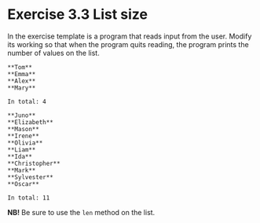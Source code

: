 # Exercise 3.3 List size

In the exercise template is a program that reads input from the user. Modify its working so that when the program quits reading, the program prints the number of values on the list.

```plaintext
**Tom**
**Emma**
**Alex**
**Mary**

In total: 4
```

```plaintext
**Juno**
**Elizabeth**
**Mason**
**Irene**
**Olivia**
**Liam**
**Ida**
**Christopher**
**Mark**
**Sylvester**
**Oscar**

In total: 11
```

**NB!** Be sure to use the `len` method on the list.

